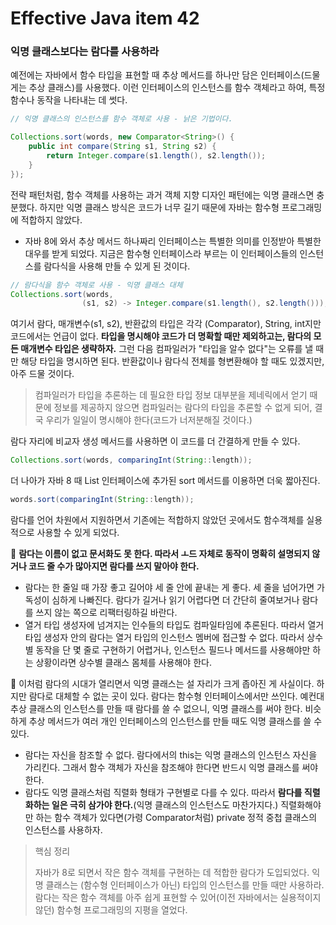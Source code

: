# Effective Java item 42



### 익명 클래스보다는 람다를 사용하라



예전에는 자바에서 함수 타입을 표현할 때 추상 메서드를 하나만 담은 인터페이스(드물게는 추상 클래스)를 사용했다. 이런 인터페이스의 인스턴스를 함수 객체라고 하여, 특정 함수나 동작을 나타내는 데 썻다.



```java
// 익명 클래스의 인스턴스를 함수 객체로 사용 - 낡은 기법이다.

Collections.sort(words, new Comparator<String>() {
    public int compare(String s1, String s2) {
        return Integer.compare(s1.length(), s2.length());
    }
});
```

전략 패턴처럼, 함수 객체를 사용하는 과거 객체 지향 디자인 패턴에는 익명 클래스면 충분했다. 하지만 익명 클래스 방식은 코드가 너무 길기 때문에 자바는 함수형 프로그래밍에 적합하지 않았다.



- 자바 8에 와서 추상 메서드 하나짜리 인터페이스는 특별한 의미를 인정받아 특별한 대우를 받게 되었다. 지금은 함수형 인터페이스라 부르는 이 인터페이스들의 인스턴스를 람다식을 사용해 만들 수 있게 된 것이다.



```java
// 람다식을 함수 객체로 사용 - 익명 클래스 대체
Collections.sort(words,
                (s1, s2) -> Integer.compare(s1.length(), s2.length()));
```

여기서 람다, 매개변수(s1, s2), 반환값의 타입은 각각 (Comparator<String>), String, int지만 코드에서는 언급이 없다. **타입을 명시해야 코드가 더 명확할 때만 제외하고는, 람다의 모든 매개변수 타입은 생략하자.** 그런 다음 컴파일러가 "타입을 알수 없다"는 오류를 낼 때만 해당 타입을 명시하면 된다. 반환값이나 람다식 전체를 형변환해야 할 때도 있겠지만, 아주 드물 것이다.



> 컴파일러가 타입을 추론하는 데 필요한 타입 정보 대부분을 제네릭에서 얻기 때문에 정보를 제공하지 않으면 컴파일러는 람다의 타입을 추론할 수 없게 되어, 결국 우리가 일일이 명시해야 한다(코드가 너저분해질 것이다.)



람다 자리에 비교자 생성 메서드를 사용하면 이 코드를 더 간결하게 만들 수 있다.

```java
Collections.sort(words, comparingInt(String::length));
```

더 나아가 자바 8 때 List 인터페이스에 추가된 sort 메서드를 이용하면 더욱 짧아진다.

```java
words.sort(comparingInt(String::length));
```

람다를 언어 차원에서 지원하면서 기존에는 적합하지 않았던 곳에서도 함수객체를 실용적으로 사용할 수 있게 되었다.



:notebook_with_decorative_cover: **람다는 이름이 없고 문서화도 못 한다. 따라서 ㅗ드 자체로 동작이 명확히 설명되지 않거나 코드 줄 수가 많아지면 람다를 쓰지 말아야 한다.**



- 람다는 한 줄일 때 가장 좋고 길어야 세 줄 안에 끝내는 게 좋다. 세 줄을 넘어가면 가독성이 심하게 나빠진다.    람다가 길거나 읽기 어렵다면 더 간단히 줄여보거나 람다를 쓰지 않는 쪽으로 리팩터링하길 바란다.
- 열거 타입 생성자에 넘겨지는 인수들의 타입도 컴파일타임에 추론된다. 따라서 열거 타입 생성자 안의 람다는 열거 타입의 인스턴스 멤버에 접근할 수 없다. 따라서 상수별 동작을 단 몇 줄로 구현하기 어렵거나, 인스턴스 필드나 메서드를 사용해야만 하는 상황이라면 상수별 클래스 몸체를 사용해야 한다.



🚩 이처럼 람다의 시대가 열리면서 익명 클래스는 설 자리가 크게 좁아진 게 사실이다. 하지만 람다로 대체할 수 없는 곳이 있다. 람다는 함수형 인터페이스에서만 쓰인다. 예컨대 추상 클래스의 인스턴스를 만들 때 람다를 쓸 수 없으니, 익명 클래스를 써야 한다. 비슷하게 추상 메서드가 여러 개인 인터페이스의 인스턴스를 만들 때도 익명 클래스를 쓸 수 있다.



- 람다는 자신을 참조할 수 없다. 람다에서의 this는 익명 클래스의 인스턴스 자신을 가리킨다. 그래서 함수 객체가 자신을 참조해야 한다면 반드시 익명 클래스를 써야 한다.
- 람다도 익명 클래스처럼 직렬화 형태가 구현별로 다를 수 있다. 따라서 **람다를 직렬화하는 일은 극히 삼가야 한다.**(익명 클래스의 인스턴스도 마찬가지다.) 직렬화해야만 하는 함수 객체가 있다면(가령 Comparator처럼) private 정적 중첩 클래스의 인스턴스를 사용하자.



> 핵심 정리
>
> 자바가 8로 되면서 작은 함수 객체를 구현하는 데 적합한 람다가 도입되었다. 익명 클래스는 (함수형 인터페이스가 아닌) 타입의 인스턴스를 만들 때만 사용하라. 람다는 작은 함수 객체를 아주 쉽게 표현할 수 있어(이전 자바에서는 실용적이지 않던) 함수형 프로그래밍의 지평을 열었다.



